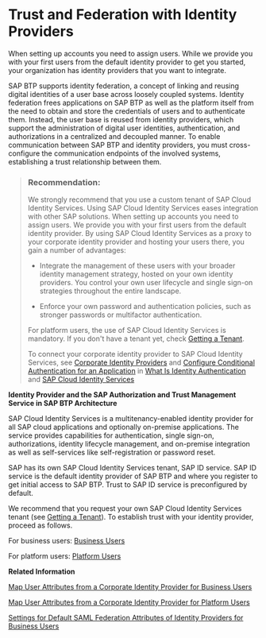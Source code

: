 <!-- loiocb1bc8f1bd5c482e891063960d7acd78 -->

# Trust and Federation with Identity Providers

When setting up accounts you need to assign users. While we provide you with your first users from the default identity provider to get you started, your organization has identity providers that you want to integrate.

SAP BTP supports identity federation, a concept of linking and reusing digital identities of a user base across loosely coupled systems. Identity federation frees applications on SAP BTP as well as the platform itself from the need to obtain and store the credentials of users and to authenticate them. Instead, the user base is reused from identity providers, which support the administration of digital user identities, authentication, and authorizations in a centralized and decoupled manner. To enable communication between SAP BTP and identity providers, you must cross-configure the communication endpoints of the involved systems, establishing a trust relationship between them.

> ### Recommendation:  
> We strongly recommend that you use a custom tenant of SAP Cloud Identity Services. Using SAP Cloud Identity Services eases integration with other SAP solutions. When setting up accounts you need to assign users. We provide you with your first users from the default identity provider. By using SAP Cloud Identity Services as a proxy to your corporate identity provider and hosting your users there, you gain a number of advantages:
> 
> -   Integrate the management of these users with your broader identity management strategy, hosted on your own identity providers. You control your own user lifecycle and single sign-on strategies throughout the entire landscape.
> 
> -   Enforce your own password and authentication policies, such as stronger passwords or multifactor authentication.
> 
> 
> For platform users, the use of SAP Cloud Identity Services is mandatory. If you don't have a tenant yet, check [Getting a Tenant](https://help.sap.com/docs/IDENTITY_AUTHENTICATION/6d6d63354d1242d185ab4830fc04feb1/93160ebd2dcb40e98aadcbb9a970f2b9.html#getting-a-tenant).
> 
> To connect your corporate identity provider to SAP Cloud Identity Services, see [Corporate Identity Providers](https://help.sap.com/viewer/6d6d63354d1242d185ab4830fc04feb1/Cloud/en-US/19f3eca47db643b6aad448b5dc1075ad.html) and [Configure Conditional Authentication for an Application](https://help.sap.com/viewer/6d6d63354d1242d185ab4830fc04feb1/Cloud/en-US/0143dce88a604533ab5ab17e639fec09.html) in [What Is Identity Authentication](https://help.sap.com/viewer/6d6d63354d1242d185ab4830fc04feb1/Cloud/en-US/27882717f44b445fa287936c6f43dc1f.html) and [SAP Cloud Identity Services](https://help.sap.com/viewer/product/IDENTITY_AUTHENTICATION/Cloud/en-US)

  
  
**Identity Provider and the SAP Authorization and Trust Management Service in SAP BTP Architecture**



SAP Cloud Identity Services is a multitenancy-enabled identity provider for all SAP cloud applications and optionally on-premise applications. The service provides capabilities for authentication, single sign-on, authorizations, identity lifecycle management, and on-premise integration as well as self-services like self-registration or password reset.

SAP has its own SAP Cloud Identity Services tenant, SAP ID service. SAP ID service is the default identity provider of SAP BTP and where you register to get initial access to SAP BTP. Trust to SAP ID service is preconfigured by default.

We recommend that you request your own SAP Cloud Identity Services tenant \(see [Getting a Tenant](https://help.sap.com/docs/IDENTITY_AUTHENTICATION/6d6d63354d1242d185ab4830fc04feb1/93160ebd2dcb40e98aadcbb9a970f2b9.html#getting-a-tenant)\). To establish trust with your identity provider, proceed as follows.

For business users: [Business Users](business-users-3a3f0e1.md)

For platform users: [Platform Users](platform-users-9e5e635.md)

**Related Information**  


[Map User Attributes from a Corporate Identity Provider for Business Users](map-user-attributes-from-a-corporate-identity-provider-for-business-users-bbb4a8a.md "When you enable trust with a tenant of SAP Cloud Identity Services, you get an OpenID Connect (OIDC) application in SAP Cloud Identity Services to represent your subaccount, in the context of business users. When SAP Cloud Identity Services authenticates users using a corporate identity provider, map the user attributes provided by the corporate identity provider to the attributes required by your applications.")

[Map User Attributes from a Corporate Identity Provider for Platform Users](map-user-attributes-from-a-corporate-identity-provider-for-platform-users-40c2e54.md "When you enable trust with a tenant of SAP Cloud Identity Services, you get an OpenID Connect (OIDC) application in SAP Cloud Identity Services to represent SAP BTP, in the context of platform users. When you authenticate users using a corporate identity provider, map the user attributes provided by the corporate identity provider to the attributes required by SAP BTP. The following information explains which attributes SAP BTP needs for which purpose, and how you can map those attributes.")

[Settings for Default SAML Federation Attributes of Identity Providers for Business Users](establish-trust-and-federation-with-uaa-using-any-saml-identity-provider-2ce3938.md#loio6d073332bc5743fdb7f7f06bde499ab7 "This table shows the attribute settings of the identity provider and the values administrators use to establish trust between the SAML 2.0 identity provider and a subaccount.")


